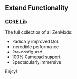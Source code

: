 
## Extend Functionality

### [CORE Lib](https://thunderstore.io/c/valheim/p/ZenDragon/ZenModpack_CORE/)

The full collection of all ZenMods:
- Radically improved QoL
- Incredible performance
- Pre-configured
- 100% Gamepad support
- Spectacularly immersive

Enjoy!
